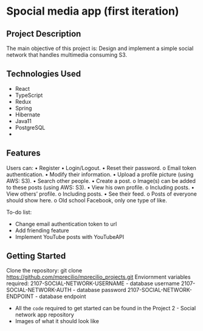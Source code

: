 # Spocial media app (first iteration)

## Project Description

The main objective of this project is: Design and implement a simple social
network that handles multimedia consuming S3.


## Technologies Used

* React
* TypeScript
* Redux
* Spring
* Hibernate
* Java11
* PostgreSQL
* 

## Features

Users can:
• Register
• Login/Logout.
• Reset their password.
   o Email token authentication.
• Modify their information.
• Upload a profile picture (using AWS: S3).
• Search other people.
• Create a post.
   o Image(s) can be added to these posts (using AWS: S3).
• View his own profile.
   o Including posts.
• View others’ profile.
   o Including posts.
• See their feed.
   o Posts of everyone should show here.
   o Old school Facebook, only one type of like.


To-do list:
* Change email authentication token to url
* Add friending feature
* Implement YouTube posts with YouTubeAPI

## Getting Started
   
Clone the repository: git clone https://github.com/mprecilio/mprecilio_projects.git
Enviornment variables required:
2107-SOCIAL-NETWORK-USERNAME - database username
2107-SOCIAL-NETWORK-AUTH     - database password
2107-SOCIAL-NETWORK-ENDPOINT - database endpoint

- All the `code` required to get started can be found in the Project 2 - Social network app repository
- Images of what it should look like

